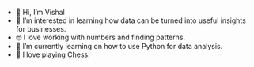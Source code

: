 - 👋 Hi, I’m Vishal
- 👀 I’m interested in learning how data can be turned into useful insights for businesses.
- :nerd_face: I love working with numbers and finding patterns.
- 🌱 I’m currently learning on how to use Python for data analysis.
- :robot: I love playing Chess.

<!---
VishallB/VishallB is a ✨ special ✨ repository because its `README.md` (this file) appears on your GitHub profile.
You can click the Preview link to take a look at your changes.
--->
